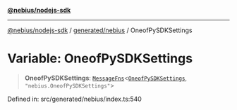 [**@nebius/nodejs-sdk**](../../../README.md)

---

[@nebius/nodejs-sdk](../../../README.md) / [generated/nebius](../README.md) / OneofPySDKSettings

# Variable: OneofPySDKSettings

> **OneofPySDKSettings**: [`MessageFns`](../../../runtime/protos/core/interfaces/MessageFns.md)\<[`OneofPySDKSettings`](../interfaces/OneofPySDKSettings.md), `"nebius.OneofPySDKSettings"`\>

Defined in: src/generated/nebius/index.ts:540
